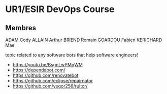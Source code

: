 # UR1/ESIR DevOps Course

## Membres

ADAM Cody
ALLAIN Arthur
BRIEND Romain
GOARDOU Fabien
KERICHARD Mael

topic related to any software bots that help software engineers!

- https://youtu.be/BsgnLwPMqWM
- https://dependabot.com/
- https://github.com/renovatebot
- https://github.com/eclipse/repairnator
- https://github.com/yegor256/rultor/

